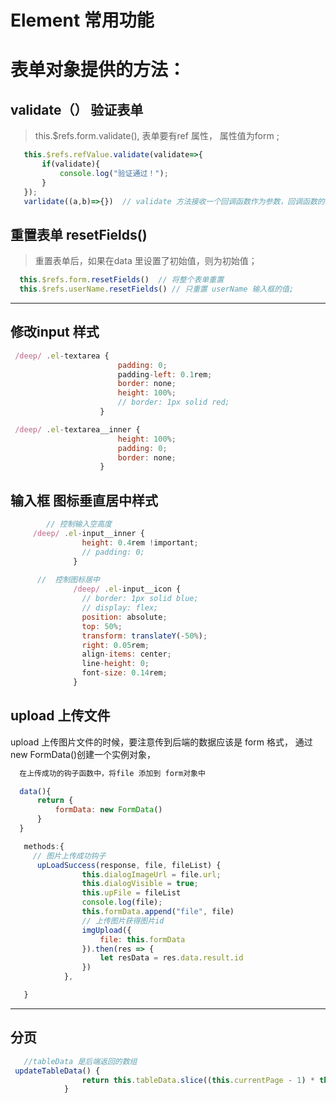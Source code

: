 # Element 常用功能


# 表单对象提供的方法：
##  validate（） 验证表单
> this.$refs.form.validate(), 表单要有ref 属性， 属性值为form  ;
```javascript
   this.$refs.refValue.validate(validate=>{
       if(validate){
           console.log("验证通过！");
       }
   });
   varlidate((a,b)=>{})  // validate 方法接收一个回调函数作为参数，回调函数的两个参数，分别表示校验的结果，和校验不通过的字段
```

##  重置表单 resetFields()
> 重置表单后，如果在data 里设置了初始值，则为初始值；

```javascript
  this.$refs.form.resetFields()  // 将整个表单重置
  this.$refs.userName.resetFields() // 只重置 userName 输入框的值;

```

---

## 修改input 样式
   
```javascript
 /deep/ .el-textarea {
                        padding: 0;
                        padding-left: 0.1rem;
                        border: none;
                        height: 100%;
                        // border: 1px solid red;
                    }

 /deep/ .el-textarea__inner {
                        height: 100%;
                        padding: 0;
                        border: none;
                    }

```

## 输入框 图标垂直居中样式
```javascript
        // 控制输入空高度
     /deep/ .el-input__inner {
                height: 0.4rem !important;
                // padding: 0;
              }
    
      //  控制图标居中
              /deep/ .el-input__icon {
                // border: 1px solid blue;
                // display: flex;
                position: absolute;
                top: 50%;
                transform: translateY(-50%);
                right: 0.05rem;
                align-items: center;
                line-height: 0;
                font-size: 0.14rem;
              }
```

## upload  上传文件

upload  上传图片文件的时候，要注意传到后端的数据应该是 form 格式， 通过 new FormData()创建一个实例对象，

```javascript
  在上传成功的钩子函数中，将file 添加到 form对象中

  data(){
      return {
          formData: new FormData()
      }
  }

   methods:{
     // 图片上传成功钩子
      upLoadSuccess(response, file, fileList) {
                this.dialogImageUrl = file.url;
                this.dialogVisible = true;
                this.upFile = fileList
                console.log(file);
                this.formData.append("file", file)
                // 上传图片获得图片id
                imgUpload({
                    file: this.formData
                }).then(res => {
                    let resData = res.data.result.id
                })
            },

   }
```

------

## 分页

```javascript
   //tableData 是后端返回的数组
 updateTableData() {
                return this.tableData.slice((this.currentPage - 1) * this.pagesize, this.currentPage * this.pagesize)
            }

```
